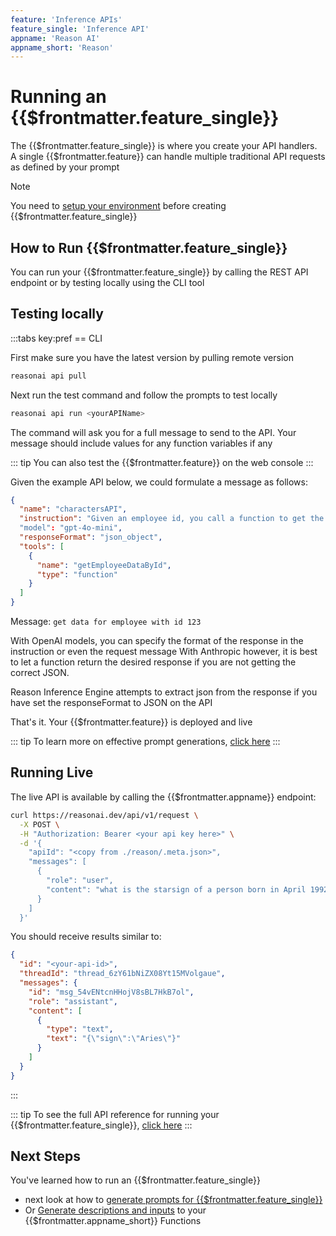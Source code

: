 ```yaml
---
feature: 'Inference APIs'
feature_single: 'Inference API'
appname: 'Reason AI'
appname_short: 'Reason'
---
```


# Running an {{$frontmatter.feature_single}}

The {{$frontmatter.feature_single}} is where you create your API handlers.
A single {{$frontmatter.feature}} can handle multiple traditional API requests as defined by your prompt

> [!NOTE]
> You need to [setup your environment](../introduction/getting-started) before creating {{$frontmatter.feature_single}}

## How to Run {{$frontmatter.feature_single}}

You can run your {{$frontmatter.feature_single}} by calling the REST API endpoint or by testing locally using the CLI tool

## Testing locally

:::tabs key:pref
== CLI

First make sure you have the latest version by pulling remote version

```bash
reasonai api pull
```

Next run the test command and follow the prompts to test locally

```bash
reasonai api run <yourAPIName>
```

The command will ask you for a full message to send to the API.
Your message should include values for any function variables if any

::: tip
You can also test the {{$frontmatter.feature}} on the web console
:::

Given the example API below, we could formulate a message as follows:

```json
{
  "name": "charactersAPI",
  "instruction": "Given an employee id, you call a function to get the employee data"
  "model": "gpt-4o-mini",
  "responseFormat": "json_object",
  "tools": [
    {
      "name": "getEmployeeDataById",
      "type": "function"
    }
  ]
}
```

Message:
`get data for employee with id 123`

With OpenAI models, you can specify the format of the response in the instruction or even the request message
With Anthropic however, it is best to let a function return the desired response if you are not getting the correct JSON.

Reason Inference Engine attempts to extract json from the response if you have set the responseFormat to JSON on the API

That's it. Your {{$frontmatter.feature}} is deployed and live

::: tip
To learn more on effective prompt generations, [click here](../resources/prompt-generation)
:::

## Running Live

The live API is available by calling the {{$frontmatter.appname}} endpoint:

```bash
curl https://reasonai.dev/api/v1/request \
  -X POST \
  -H "Authorization: Bearer <your api key here>" \
  -d '{
    "apiId": "<copy from ./reason/.meta.json>",
    "messages": [
      {
        "role": "user",
        "content": "what is the starsign of a person born in April 1992"
      }
    ]
  }'
```

You should receive results similar to:

```json
{
  "id": "<your-api-id>",
  "threadId": "thread_6zY61bNiZX08Yt15MVolgaue",
  "messages": {
    "id": "msg_54vENtcnHHojV8sBL7HkB7ol",
    "role": "assistant",
    "content": [
      {
        "type": "text",
        "text": "{\"sign\":\"Aries\"}"
      }
    ]
  }
}
```

:::

::: tip
To see the full API reference for running your {{$frontmatter.feature_single}}, [click here](../../reference/api)
:::

## Next Steps

You've learned how to run an {{$frontmatter.feature_single}}

- next look at how to [generate prompts for {{$frontmatter.feature_single}}](../resources/prompt-generation)
- Or [Generate descriptions and inputs](../../reference/function) to your {{$frontmatter.appname_short}} Functions
